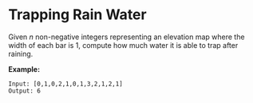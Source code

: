 # Trapping Rain Water

Given *n* non-negative integers representing an elevation map where the width of each bar is 1, compute how much water it is able to trap after raining.

**Example:**

```
Input: [0,1,0,2,1,0,1,3,2,1,2,1]
Output: 6
```